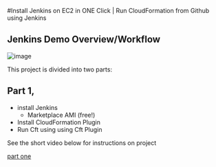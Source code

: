 #Install Jenkins on EC2 in ONE Click | Run CloudFormation from Github using Jenkins

## Jenkins Demo Overview/Workflow

![image](https://user-images.githubusercontent.com/115881685/209539104-72e6b752-151f-4701-99e4-ec5b38161ba7.png)

This project is divided into two parts:

## Part 1, 

* install Jenkins
  * Marketplace AMI (free!)
* Install CloudFormation Plugin
* Run Cft using using Cft Plugin

See the short video below for instructions on project

[part one](https://youtu.be/b6z6i3Lrp04)

